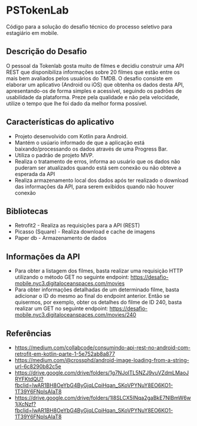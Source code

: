 # PSTokenLab

Código para a solução do desafio técnico do processo seletivo para estagiário em mobile.

## Descrição do Desafio

O pessoal da Tokenlab gosta muito de filmes e decidiu construir uma API REST que disponibiliza informações sobre 20 filmes que estão entre os mais bem avaliados pelos usuários do TMDB.
O desafio consiste em elaborar um aplicativo (Android ou iOS) que obtenha os dados desta API, apresentando-os de forma simples e acessível, seguindo os padrões de usabilidade da plataforma. Preze pela qualidade e não pela velocidade, utilize o tempo que lhe foi dado da melhor forma possível.


## Características do aplicativo

* Projeto desenvolvido com Kotlin para Android.
* Mantém o usúario informado de que a aplicação está baixando/processando os dados através de uma Progress Bar.
* Utiliza o padrão de projeto MVP.
* Realiza o tratamento de erros, informa ao usuário que os dados não puderam ser atualizados quando está sem conexão ou não obteve a esperada da API
* Realiza armazenamento local dos dados após ter realizado o download das informações da API, para serem exibidos quando não houver conexão 

## Bibliotecas

* Retrofit2 - Realiza as requisições para a API (REST)
* Picasso (Square) - Realiza download e cache de imagens
* Paper db - Armazenamento de dados

## Informações da API

* Para obter a listagem dos filmes, basta realizar uma requisição HTTP utilizando o método GET no seguinte endpoint: https://desafio-mobile.nyc3.digitaloceanspaces.com/movies
* Para obter informações detalhadas de um determinado filme, basta adicionar o ID do mesmo ao final do endpoint anterior. Então se quisermos, por exemplo, obter os detalhes do filme de ID 240, basta realizar um GET no seguinte endpoint: https://desafio-mobile.nyc3.digitaloceanspaces.com/movies/240

## Referências

* https://medium.com/collabcode/consumindo-api-rest-no-android-com-retrofit-em-kotlin-parte-1-5e752ab8a877
* https://medium.com/@crossphd/android-image-loading-from-a-string-url-6c8290b82c5e
* https://drive.google.com/drive/folders/1g7NJoITL5NZJ9vuVZdmLMaoJRYFKtdQU?fbclid=IwAR1BH8OeYbG4ByGjqLCpiHqan_SKoVPYNuY8EO6KO1-1T39Y6FNpIsAIaT8
* https://drive.google.com/drive/folders/1l8SLCX5INqa2gaBkE7NIBmW6w1jXcNzf?fbclid=IwAR1BH8OeYbG4ByGjqLCpiHqan_SKoVPYNuY8EO6KO1-1T39Y6FNpIsAIaT8
